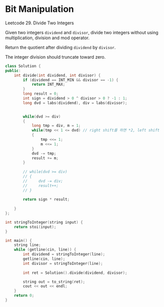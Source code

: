 # Bit Manipulation



Leetcode 29. Divide Two Integers

Given two integers `dividend` and `divisor`, divide two integers without using multiplication, division and mod operator.

Return the quotient after dividing `dividend` by `divisor`.

The integer division should truncate toward zero.



```c++
class Solution {
public:
    int divide(int dividend, int divisor) {
        if (dividend == INT_MIN && divisor == -1) {
            return INT_MAX;
        }
        long result = 0;
        int sign = dividend > 0 ^ divisor > 0 ? -1 : 1;
        long dvd = labs(dividend), div = labs(divisor);

        
        while(dvd >= div)
        {
            long tmp = div, m = 1;
            while(tmp << 1 <= dvd) // right shift를 하면 *2, left shift 하면 /2
            {
                tmp <<= 1;
                m <<= 1;
            }
            dvd -= tmp;
            result += m;
        }
        
        // while(dvd >= div)
        // {
        //     dvd -= div;
        //     result++;
        // }
        
        return sign * result;
        
    }
};

int stringToInteger(string input) {
    return stoi(input);
}

int main() {
    string line;
    while (getline(cin, line)) {
        int dividend = stringToInteger(line);
        getline(cin, line);
        int divisor = stringToInteger(line);
        
        int ret = Solution().divide(dividend, divisor);

        string out = to_string(ret);
        cout << out << endl;
    }
    return 0;
}
```

